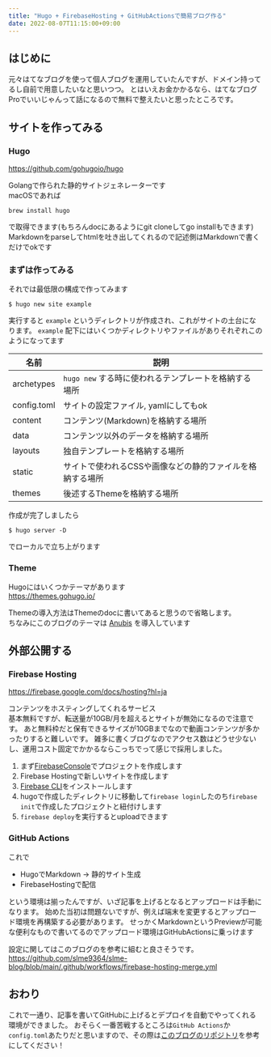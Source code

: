 ```yaml
---
title: "Hugo + FirebaseHosting + GitHubActionsで簡易ブログ作る"
date: 2022-08-07T11:15:00+09:00
---
```


## はじめに

元々はてなブログを使って個人ブログを運用していたんですが、ドメイン持ってるし自前で用意したいなと思いつつ。
とはいえお金かかるなら、はてなブログProでいいじゃんって話になるので無料で整えたいと思ったところです。

## サイトを作ってみる
### Hugo
https://github.com/gohugoio/hugo

Golangで作られた静的サイトジェネレーターです  
macOSであれば

```
brew install hugo
```

で取得できます(もちろんdocにあるようにgit cloneしてgo installもできます)  
Markdownをparseしてhtmlを吐き出してくれるので記述側はMarkdownで書くだけでokです  

### まずは作ってみる
それでは最低限の構成で作ってみます  

```
$ hugo new site example
```

実行すると `example` というディレクトリが作成され、これがサイトの土台になります。
`example` 配下にはいくつかディレクトリやファイルがありそれぞれこのようになってます

|名前|説明|
|---|---|
|archetypes|`hugo new` する時に使われるテンプレートを格納する場所|
|config.toml|サイトの設定ファイル, yamlにしてもok|
|content|コンテンツ(Markdown)を格納する場所|
|data|コンテンツ以外のデータを格納する場所|
|layouts|独自テンプレートを格納する場所|
|static|サイトで使われるCSSや画像などの静的ファイルを格納する場所|
|themes|後述するThemeを格納する場所|

作成が完了しましたら

```
$ hugo server -D
```

でローカルで立ち上がります

### Theme
Hugoにはいくつかテーマがあります  
https://themes.gohugo.io/

Themeの導入方法はThemeのdocに書いてあると思うので省略します。  
ちなみにこのブログのテーマは [Anubis](https://github.com/Mitrichius/hugo-theme-anubis) を導入しています  

## 外部公開する
### Firebase Hosting
https://firebase.google.com/docs/hosting?hl=ja

コンテンツをホスティングしてくれるサービス  
基本無料ですが、転送量が10GB/月を超えるとサイトが無効になるので注意です。
あと無料枠だと保有できるサイズが10GBまでなので動画コンテンツが多かったりすると難しいです。
雑多に書くブログなのでアクセス数はどうせ少ないし、運用コスト固定でかかるならこっちでって感じで採用しました。

1. まず[FirebaseConsole](https://console.firebase.google.com/u/0/?hl=JA)でプロジェクトを作成します
2. Firebase Hostingで新しいサイトを作成します
3. [Firebase CLI](https://firebase.google.com/docs/cli?hl=ja)をインストールします
4. hugoで作成したディレクトリに移動して`firebase login`したのち`firebase init`で作成したプロジェクトと紐付けします
5. `firebase deploy`を実行するとuploadできます

### GitHub Actions
これで

- HugoでMarkdown → 静的サイト生成
- FirebaseHostingで配信

という環境は揃ったんですが、いざ記事を上げるとなるとアップロードは手動になります。
始めた当初は問題ないですが、例えば端末を変更するとアップロード環境を再構築する必要があります。
せっかくMarkdownというPreviewが可能な便利なもので書いてるのでアップロード環境はGitHubActionsに乗っけます

設定に関してはこのブログのを参考に組むと良さそうです。  
https://github.com/slme9364/slme-blog/blob/main/.github/workflows/firebase-hosting-merge.yml

## おわり
これで一通り、記事を書いてGitHubに上げるとデプロイを自動でやってくれる環境ができました。
おそらく一番苦戦するところは`GitHub Actions`か`config.toml`あたりだと思いますので、その際は[このブログのリポジトリ](https://github.com/slme9364/slme-blog)を参考にしてください！
